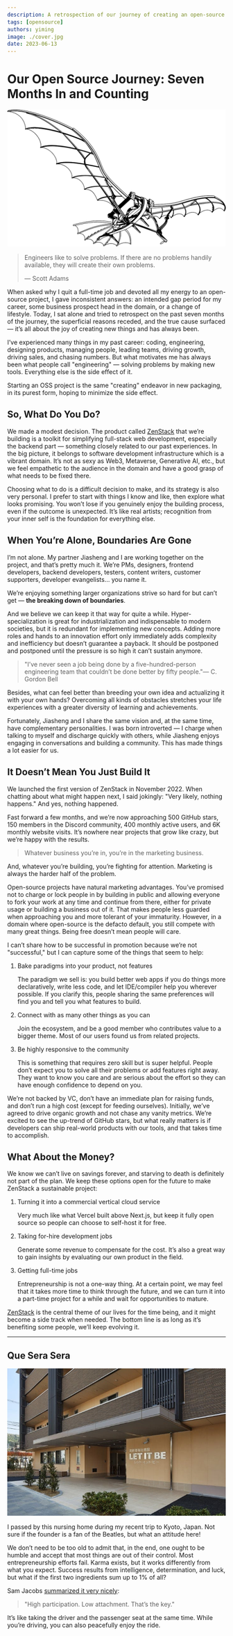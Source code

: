 ```yaml
---
description: A retrospection of our journey of creating an open-source project and dedicating seven full-time months to it, so far.
tags: [opensource]
authors: yiming
image: ./cover.jpg
date: 2023-06-13
---
```


# Our Open Source Journey: Seven Months In and Counting

![Cover Image](cover.jpg)

> Engineers like to solve problems. If there are no problems handily available, they will create their own problems.
>
> — Scott Adams

When asked why I quit a full-time job and devoted all my energy to an open-source project, I gave inconsistent answers: an intended gap period for my career, some business prospect head in the domain, or a change of lifestyle. Today, I sat alone and tried to retrospect on the past seven months of the journey, the superficial reasons receded, and the true cause surfaced — it’s all about the joy of creating new things and has always been.

<!-- truncate -->

I’ve experienced many things in my past career: coding, engineering, designing products, managing people, leading teams, driving growth, driving sales, and chasing numbers. But what motivates me has always been what people call "engineering" — solving problems by making new tools. Everything else is the side effect of it.

Starting an OSS project is the same "creating" endeavor in new packaging, in its purest form, hoping to minimize the side effect.

## So, What Do You Do?

We made a modest decision. The product called [ZenStack](https://zenstack.dev) that we’re building is a toolkit for simplifying full-stack web development, especially the backend part — something closely related to our past experiences. In the big picture, it belongs to software development infrastructure which is a vibrant domain. It’s not as sexy as Web3, Metaverse, Generative AI, etc., but we feel empathetic to the audience in the domain and have a good grasp of what needs to be fixed there.

Choosing what to do is a difficult decision to make, and its strategy is also very personal. I prefer to start with things I know and like, then explore what looks promising. You won’t lose if you genuinely enjoy the building process, even if the outcome is unexpected. It’s like real artists; recognition from your inner self is the foundation for everything else.

## When You’re Alone, Boundaries Are Gone

I’m not alone. My partner Jiasheng and I are working together on the project, and that’s pretty much it. We’re PMs, designers, frontend developers, backend developers, testers, content writers, customer supporters, developer evangelists… you name it.

We’re enjoying something larger organizations strive so hard for but can’t get — **the breaking down of boundaries**.

And we believe we can keep it that way for quite a while. Hyper-specialization is great for industrialization and indispensable to modern societies, but it is redundant for implementing new concepts. Adding more roles and hands to an innovation effort only immediately adds complexity and inefficiency but doesn’t guarantee a payback. It should be postponed and postponed until the pressure is so high it can’t sustain anymore.

>"I’ve never seen a job being done by a five-hundred-person engineering team that couldn’t be done better by fifty people."— C. Gordon Bell

Besides, what can feel better than breeding your own idea and actualizing it with your own hands? Overcoming all kinds of obstacles stretches your life experiences with a greater diversity of learning and achievements.

Fortunately, Jiasheng and I share the same vision and, at the same time, have complementary personalities. I was born introverted — I charge when talking to myself and discharge quickly with others, while Jiasheng enjoys engaging in conversations and building a community. This has made things a lot easier for us.

## It Doesn’t Mean You Just Build It

We launched the first version of ZenStack in November 2022. When chatting about what might happen next, I said jokingly: "Very likely, nothing happens." And yes, nothing happened.

Fast forward a few months, and we’re now approaching 500 GitHub stars, 150 members in the Discord community, 400 monthly active users, and 6K monthly website visits. It’s nowhere near projects that grow like crazy, but we’re happy with the results.

> Whatever business you’re in, you’re in the marketing business.

And, whatever you’re building, you’re fighting for attention. Marketing is always the harder half of the problem.

Open-source projects have natural marketing advantages. You’ve promised not to charge or lock people in by building in public and allowing everyone to fork your work at any time and continue from there, either for private usage or building a business out of it. That makes people less guarded when approaching you and more tolerant of your immaturity. However, in a domain where open-source is the defacto default, you still compete with many great things. Being free doesn’t mean people will care.

I can’t share how to be successful in promotion because we’re not "successful," but I can capture some of the things that seem to help:

1. Bake paradigms into your product, not features

    The paradigm we sell is: you build better web apps if you do things more declaratively, write less code, and let IDE/compiler help you wherever possible. If you clarify this, people sharing the same preferences will find you and tell you what features to build.

1. Connect with as many other things as you can

    Join the ecosystem, and be a good member who contributes value to a bigger theme. Most of our users found us from related projects.

1. Be highly responsive to the community

    This is something that requires zero skill but is super helpful. People don’t expect you to solve all their problems or add features right away. They want to know you care and are serious about the effort so they can have enough confidence to depend on you.

We’re not backed by VC, don’t have an immediate plan for raising funds, and don’t run a high cost (except for feeding ourselves). Initially, we’ve agreed to drive organic growth and not chase any vanity metrics. We’re excited to see the up-trend of GitHub stars, but what really matters is if developers can ship real-world products with our tools, and that takes time to accomplish.

## What About the Money?

We know we can’t live on savings forever, and starving to death is definitely not part of the plan. We keep these options open for the future to make ZenStack a sustainable project:

1. Turning it into a commercial vertical cloud service

    Very much like what Vercel built above Next.js, but keep it fully open source so people can choose to self-host it for free.

1. Taking for-hire development jobs

    Generate some revenue to compensate for the cost. It’s also a great way to gain insights by evaluating our own product in the field.

1. Getting full-time jobs

    Entrepreneurship is not a one-way thing. At a certain point, we may feel that it takes more time to think through the future, and we can turn it into a part-time project for a while and wait for opportunities to mature.

[ZenStack](https://zenstack.dev) is the central theme of our lives for the time being, and it might become a side track when needed. The bottom line is as long as it’s benefiting some people, we’ll keep evolving it.

---

## Que Sera Sera

![Nursing home in Kyoto, Japan](./nursinghome.jpeg)

I passed by this nursing home during my recent trip to Kyoto, Japan. Not sure if the founder is a fan of the Beatles, but what an attitude here!

We don’t need to be too old to admit that, in the end, one ought to be humble and accept that most things are out of their control. Most entrepreneurship efforts fail. Karma exists, but it works differently from what you expect. Success results from intelligence, determination, and luck, but what if the first two ingredients sum up to 1% of all?

Sam Jacobs [summarized it very nicely](https://www.linkedin.com/feed/update/urn:li:activity:7010629977876443138?updateEntityUrn=urn%3Ali%3Afs_feedUpdate%3A%28V2%2Curn%3Ali%3Aactivity%3A7010629977876443138%29):

> "High participation. Low attachment. That’s the key."

It’s like taking the driver and the passenger seat at the same time. While you’re driving, you can also peacefully enjoy the ride.